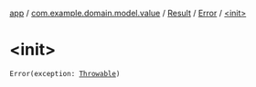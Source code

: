 [app](../../../index.md) / [com.example.domain.model.value](../../index.md) / [Result](../index.md) / [Error](index.md) / [&lt;init&gt;](./-init-.md)

# &lt;init&gt;

`Error(exception: `[`Throwable`](https://kotlinlang.org/api/latest/jvm/stdlib/kotlin/-throwable/index.html)`)`